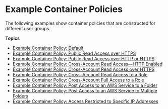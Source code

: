 # Example Container Policies<a name="policies-examples"></a>

The following examples show container policies that are constructed for different user groups\.

**Topics**
+ [Example Container Policy: Default](policies-examples-default.md)
+ [Example Container Policy: Public Read Access over HTTPS](policies-examples-public-https.md)
+ [Example Container Policy: Public Read Access over HTTP or HTTPS](policies-examples-public-httphttps.md)
+ [Example Container Policy: Cross\-Account Read Access—HTTP Enabled](policies-examples-cross-acccount-http.md)
+ [Example Container Policy: Cross\-Account Read Access over HTTPS](policies-examples-cross-acccount-https.md)
+ [Example Container Policy: Cross\-Account Read Access to a Role](policies-examples-cross-acccount-read.md)
+ [Example Container Policy: Cross\-Account Full Access to a Role](policies-examples-cross-acccount-full.md)
+ [Example Container Policy: Post Access to an AWS Service to a Folder](policies-examples-post-access-folder.md)
+ [Example Container Policy: Post Access to an AWS Service to Multiple Folders](policies-examples-post-access-multiple-folders.md)
+ [Example Container Policy: Access Restricted to Specific IP Addresses](policies-examples-access-by-specific-ip.md)